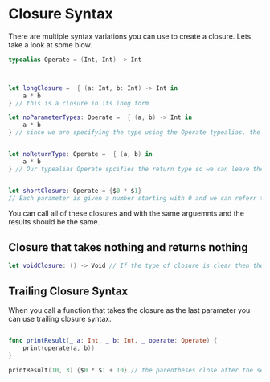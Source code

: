 # Closure Syntax

There are multiple syntax variations you can use to create a closure. Lets take a look at some blow.

``` swift
typealias Operate = (Int, Int) -> Int



let longClosure =  { (a: Int, b: Int) -> Int in
    a * b
} // this is a closure in its long form

let noParameterTypes: Operate =  { (a, b) -> Int in
    a * b
} // since we are specifying the type using the Operate typealias, the types in the parameter list can be inferred 


let noReturnType: Operate =  { (a, b) in
    a * b
} // Our typealias Operate spcifies the return type so we can leave the return type out of this closure


let shortClosure: Operate = {$0 * $1}
// Each parameter is given a number starting with 0 and we can referr to the parameter by using a "$" and number of the parameter. 
```

You can call all of these closures and with the same arguemnts and the results should be the same. 

## Closure that takes nothing and returns nothing

``` swift
let voidClosure: () -> Void // If the type of closure is clear then the short syntax version is ideal. 

```

## Trailing Closure Syntax

When you call a function that takes the closure as the last parameter you can use trailing closure syntax.

``` swift

func printResult(_ a: Int, _ b: Int, _ operate: Operate) {
    print(operate(a, b))
}

printResult(10, 3) {$0 * $1 + 10} // the parentheses close after the second argument, then the closuers opening curley brace
    
```

